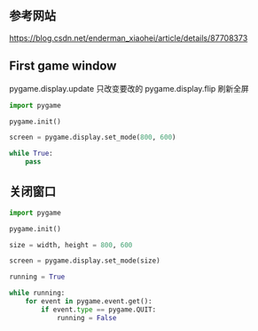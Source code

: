 ## 参考网站
https://blog.csdn.net/enderman_xiaohei/article/details/87708373



## First game window

pygame.display.update 只改变要改的
pygame.display.flip 刷新全屏
```py
import pygame

pygame.init()

screen = pygame.display.set_mode(800, 600)

while True:
    pass
```

## 关闭窗口
```py
import pygame

pygame.init()

size = width, height = 800, 600

screen = pygame.display.set_mode(size)

running = True

while running:
    for event in pygame.event.get():
        if event.type == pygame.QUIT:
            running = False
```























